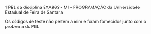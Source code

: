 1 PBL da disciplina EXA863 - MI - PROGRAMAÇÃO da Universidade Estadual de Feira de Santana

Os códigos de teste não pertem a mim e foram fornecidos junto com o problema do PBL
